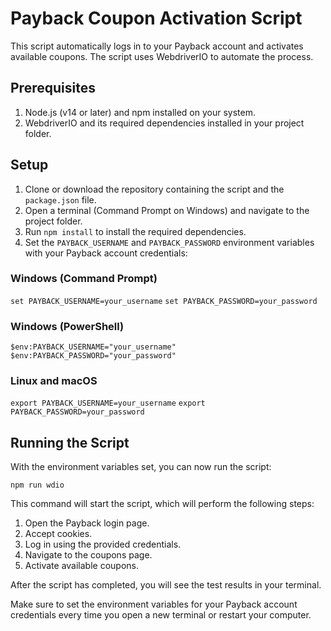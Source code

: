 # Payback Coupon Activation Script

This script automatically logs in to your Payback account and activates available coupons. The script uses WebdriverIO to automate the process.

## Prerequisites

1. Node.js (v14 or later) and npm installed on your system.
2. WebdriverIO and its required dependencies installed in your project folder.

## Setup

1. Clone or download the repository containing the script and the `package.json` file.
2. Open a terminal (Command Prompt on Windows) and navigate to the project folder.
3. Run `npm install` to install the required dependencies.
4. Set the `PAYBACK_USERNAME` and `PAYBACK_PASSWORD` environment variables with your Payback account credentials:

### Windows (Command Prompt)
   
`set PAYBACK_USERNAME=your_username`
`set PAYBACK_PASSWORD=your_password`

### Windows (PowerShell)

`$env:PAYBACK_USERNAME="your_username"`
`$env:PAYBACK_PASSWORD="your_password"`


### Linux and macOS
`export PAYBACK_USERNAME=your_username`
`export PAYBACK_PASSWORD=your_password`


## Running the Script

With the environment variables set, you can now run the script:

`npm run wdio`


This command will start the script, which will perform the following steps:

1. Open the Payback login page.
2. Accept cookies.
3. Log in using the provided credentials.
4. Navigate to the coupons page.
5. Activate available coupons.

After the script has completed, you will see the test results in your terminal.

Make sure to set the environment variables for your Payback account credentials every time you open a new terminal or restart your computer.
